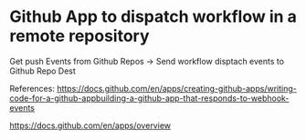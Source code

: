 # Github App to dispatch workflow in a remote repository

Get push Events from Github Repos -> Send workflow disptach events to Github Repo Dest

References: 
https://docs.github.com/en/apps/creating-github-apps/writing-code-for-a-github-appbuilding-a-github-app-that-responds-to-webhook-events

https://docs.github.com/en/apps/overview

